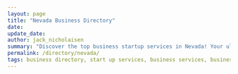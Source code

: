 ```yaml
---
layout: page
title: "Nevada Business Directory"
date: 
update_date: 
author: jack_nicholaisen
summary: "Discover the top business startup services in Nevada! Your ultimate guide to launching a successful venture."  
permalink: /directory/nevada/
tags: business directory, start up services, business services, business lawyers, registered agents,
---
```


